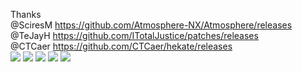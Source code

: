 Thanks <Br>
@SciresM https://github.com/Atmosphere-NX/Atmosphere/releases<Br>
@TeJayH https://github.com/ITotalJustice/patches/releases<Br>
@CTCaer https://github.com/CTCaer/hekate/releases<Br>
<img src="https://github.com/tma533026/Atmosphere/releases/download/V1.2.2/1.jpg">
<img src="https://github.com/tma533026/Atmosphere/releases/download/V1.2.2/2.jpg">
<img src="https://github.com/tma533026/Atmosphere/releases/download/V1.2.2/3.jpg">
<img src="https://github.com/tma533026/Atmosphere/releases/download/V1.2.2/4.jpg">
<img src="https://github.com/tma533026/Atmosphere/releases/download/V1.2.2/5.jpg">
